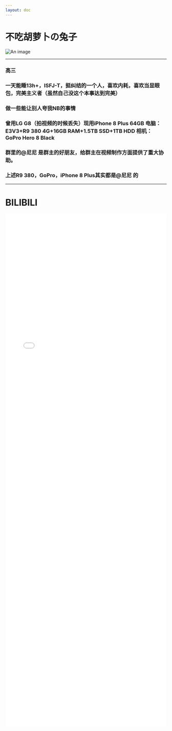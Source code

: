 ```yaml
---
layout: doc
---
```

# <Badge type="warning" text="群主" /> 不吃胡萝卜の兔子 
![An image](http://q1.qlogo.cn/g?b=qq&nk=3221520688&s=160)
_________________
### <Badge type="habit" text="年龄" /> 高三

### <Badge type="info" text="技能" /> 一天能睡13h+，ISFJ-T，挺纠结的一个人，喜欢内耗，喜欢当显眼包，完美主义者（虽然自己没这个本事达到完美）

### <Badge type="info" text="爱好" /> 做一些能让别人夸我NB的事情

### <Badge type="info" text="设备" /> 曾用LG G8（拍视频的时候丢失）现用iPhone 8 Plus 64GB 电脑：E3V3+R9 380 4G+16GB RAM+1.5TB SSD+1TB HDD 相机：GoPro Hero 8 Black

### 群里的@尼尼 是群主的好朋友，给群主在视频制作方面提供了重大协助。

### 上述R9 380，GoPro，iPhone 8 Plus其实都是@尼尼 的
_________________
# BILIBILI
<iframe src="//player.bilibili.com/player.html?aid=983451989&bvid=BV1St4y1473S&cid=772587104&p=1"
scrolling="no" border="0" frameborder="no" framespacing="0" allowfullscreen="true" style="width:100%;height:40vh;"> </iframe>